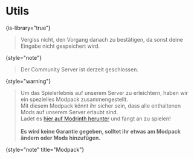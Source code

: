 # Utils
{is-library="true"}

<snippet id="remember-confirmation">

> Vergiss nicht, den Vorgang danach zu bestätigen, da sonst deine Eingabe nicht gespeichert wird.
>
{style="note"}

</snippet>

<snippet id="survival-closed">

> Der Community Server ist derzeit geschlossen.
> 
{style="warning"}

</snippet>

<snippet id="mod-pack">

> Um das Spielerlebnis auf unserem Server zu erleichtern, haben wir ein spezielles Modpack zusammengestellt.\
> Mit diesem Modpack könnt ihr sicher sein, dass alle enthaltenen Mods auf unserem Server erlaubt sind.\
> Ladet es [hier auf Modrinth herunter](https://modrinth.com/modpack/castcrafter-survival-server "Zum Modpack") und fangt an zu spielen!\
> \
> **Es wird keine Garantie gegeben, solltet ihr etwas am Modpack ändern oder Mods hinzufügen.**
>
{style="note" title="Modpack"}

</snippet>